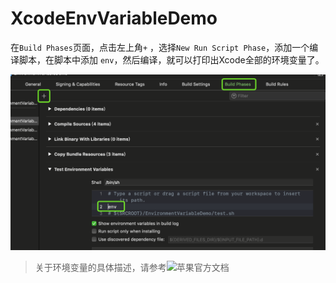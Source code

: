 # XcodeEnvVariableDemo

在`Build Phases`页面，点击左上角`+` ，选择`New Run Script Phase`，添加一个编译脚本，在脚本中添加 `env`，然后编译，就可以打印出Xcode全部的环境变量了。

<img src="./imgs/1.png" width="814" />

> 关于环境变量的具体描述，请参考![苹果官方文档](https://help.apple.com/xcode/mac/10.2/#/itcaec37c2a6)
